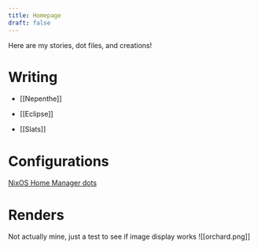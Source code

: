 ```yaml
---
title: Homepage
draft: false
---
```


Here are my stories, dot files, and creations!

# Writing

- [[Nepenthe]]

- [[Eclipse]]

- [[Slats]]


# Configurations

[NixOS Home Manager dots](https://github.com/Chapterhause/homeManager)


# Renders

Not actually mine, just a test to see if image display works
![[orchard.png]]
